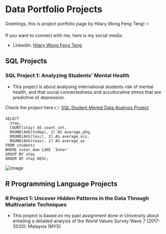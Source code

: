# Data Portfolio Projects

Greetings, this is project portfolio page by Hilary Wong Feng Teng! ⭐

If you want to connect with me, here is my social media:
- Linkedin: [Hilary Wong Feng Teng](https://www.linkedin.com/in/hilary-wong-feng-teng-4a7596238/)


## SQL Projects
### SQL Project 1: Analyzing Students' Mental Health
- This project is about analysing international students risk of mental health, and that social connectedness and acculturative stress that are predictive of depression.

Check the project here 👉 [SQL Student Mental Data Analysis Project](SQL_Mental_proj.md)
```
SELECT 
  stay, 
  COUNT(stay) AS count_int, 
  ROUND(AVG(todep), 2) AS average_phq, 
  ROUND(AVG(tosc), 2) AS average_scs, 
  ROUND(AVG(toas), 2) AS average_as
FROM students
WHERE inter_dom LIKE 'Inter'
GROUP BY stay
ORDER BY stay DESC;
```
![image](https://github.com/user-attachments/assets/a7795033-bb86-4cd4-a999-5d475e1571ef)



## R Programming Language Projects
### R Project 1:  Uncover Hidden Patterns in the Data Through Multivariate Techniques
- This project is based on my past assignment done in University about entailing a detailed analysis of the World Values Survey Wave 7 (2017-2020): Malaysia (MYS)


